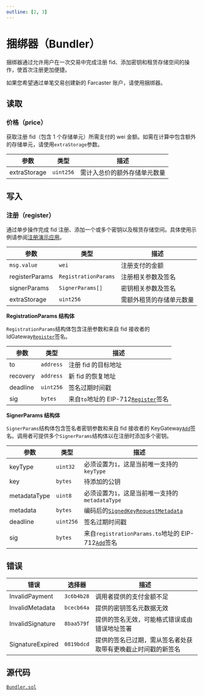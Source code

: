 ```yaml
---
outline: [2, 3]
---
```


# 捆绑器（Bundler）

捆绑器通过允许用户在一次交易中完成注册 fid、添加密钥和租赁存储空间的操作，使首次注册更加便捷。

如果您希望通过单笔交易创建新的 Farcaster 账户，请使用捆绑器。

## 读取

### 价格（price）

获取注册 fid（包含 1 个存储单元）所需支付的 wei 金额。如需在计算中包含额外的存储单元，请使用`extraStorage`参数。

| 参数         | 类型      | 描述                         |
| ------------ | --------- | ---------------------------- |
| extraStorage | `uint256` | 需计入总价的额外存储单元数量 |

## 写入

### 注册（register）

通过单步操作完成 fid 注册、添加一个或多个密钥以及租赁存储空间。具体使用示例请参阅[注册演示应用](https://farcaster-signup-demo.vercel.app/bundler)。

| 参数           | 类型                 | 描述                     |
| -------------- | -------------------- | ------------------------ |
| `msg.value`    | `wei`                | 注册支付的金额           |
| registerParams | `RegistrationParams` | 注册相关参数及签名       |
| signerParams   | `SignerParams[]`     | 密钥相关参数及签名       |
| extraStorage   | `uint256`            | 需额外租赁的存储单元数量 |

**RegistrationParams 结构体**

`RegistrationParams`结构体包含注册参数和来自 fid 接收者的 IdGateway[`Register`](/reference/contracts/reference/id-gateway#register-signature)签名。

| 参数     | 类型      | 描述                                                                                             |
| -------- | --------- | ------------------------------------------------------------------------------------------------ |
| to       | `address` | 注册 fid 的目标地址                                                                              |
| recovery | `address` | 新 fid 的恢复地址                                                                                |
| deadline | `uint256` | 签名过期时间戳                                                                                   |
| sig      | `bytes`   | 来自`to`地址的 EIP-712[`Register`](/reference/contracts/reference/key-gateway#add-signature)签名 |

**SignerParams 结构体**

`SignerParams`结构体包含签名者密钥参数和来自 fid 接收者的 KeyGateway[`Add`](/reference/contracts/reference/key-gateway#add-signature)签名。调用者可提供多个`SignerParams`结构体以在注册时添加多个密钥。

| 参数         | 类型      | 描述                                                                                                                              |
| ------------ | --------- | --------------------------------------------------------------------------------------------------------------------------------- |
| keyType      | `uint32`  | 必须设置为`1`，这是当前唯一支持的`keyType`                                                                                        |
| key          | `bytes`   | 待添加的公钥                                                                                                                      |
| metadataType | `uint8`   | 必须设置为`1`，这是当前唯一支持的`metadataType`                                                                                   |
| metadata     | `bytes`   | 编码后的[`SignedKeyRequestMetadata`](/reference/contracts/reference/signed-key-request-validator#signedkeyrequestmetadata-struct) |
| deadline     | `uint256` | 签名过期时间戳                                                                                                                    |
| sig          | `bytes`   | 来自`registrationParams.to`地址的 EIP-712[`Add`](/reference/contracts/reference/key-gateway#add-signature)签名                    |

## 错误

| 错误             | 选择器     | 描述                                                         |
| ---------------- | ---------- | ------------------------------------------------------------ |
| InvalidPayment   | `3c6b4b28` | 调用者提供的支付金额不足                                     |
| InvalidMetadata  | `bcecb64a` | 提供的密钥签名元数据无效                                     |
| InvalidSignature | `8baa579f` | 提供的签名无效，可能格式错误或由错误地址签署                 |
| SignatureExpired | `0819bdcd` | 提供的签名已过期，需从签名者处获取带有更晚截止时间戳的新签名 |

## 源代码

[`Bundler.sol`](https://github.com/farcasterxyz/contracts/blob/1aceebe916de446f69b98ba1745a42f071785730/src/Bundler.sol)
